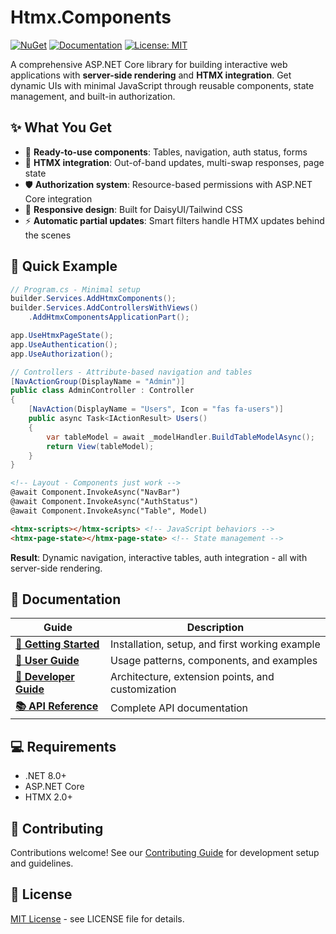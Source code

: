 # Htmx.Components

[![NuGet](https://img.shields.io/nuget/v/Htmx.Components.svg)](https://www.nuget.org/packages/Htmx.Components/)
[![Documentation](https://img.shields.io/badge/docs-latest-blue.svg)](https://ucdavis.github.io/Htmx.Components/)
[![License: MIT](https://img.shields.io/badge/License-MIT-yellow.svg)](LICENSE)

A comprehensive ASP.NET Core library for building interactive web applications with **server-side rendering** and **HTMX integration**. Get dynamic UIs with minimal JavaScript through reusable components, state management, and built-in authorization.

## ✨ What You Get

- 🚀 **Ready-to-use components**: Tables, navigation, auth status, forms
- 🔧 **HTMX integration**: Out-of-band updates, multi-swap responses, page state
- 🛡️ **Authorization system**: Resource-based permissions with ASP.NET Core integration  
- 📱 **Responsive design**: Built for DaisyUI/Tailwind CSS
- ⚡ **Automatic partial updates**: Smart filters handle HTMX updates behind the scenes

## 🚀 Quick Example

```csharp
// Program.cs - Minimal setup
builder.Services.AddHtmxComponents();
builder.Services.AddControllersWithViews()
    .AddHtmxComponentsApplicationPart();

app.UseHtmxPageState();
app.UseAuthentication();
app.UseAuthorization();
```

```csharp
// Controllers - Attribute-based navigation and tables
[NavActionGroup(DisplayName = "Admin")]
public class AdminController : Controller
{
    [NavAction(DisplayName = "Users", Icon = "fas fa-users")]
    public async Task<IActionResult> Users()
    {
        var tableModel = await _modelHandler.BuildTableModelAsync();
        return View(tableModel);
    }
}
```

```html
<!-- Layout - Components just work -->
@await Component.InvokeAsync("NavBar")
@await Component.InvokeAsync("AuthStatus")
@await Component.InvokeAsync("Table", Model)

<htmx-scripts></htmx-scripts> <!-- JavaScript behaviors -->
<htmx-page-state></htmx-page-state> <!-- State management -->
```

**Result**: Dynamic navigation, interactive tables, auth integration - all with server-side rendering.

## 📖 Documentation

| Guide | Description |
|-------|-------------|
| **[🚀 Getting Started](https://ucdavis.github.io/Htmx.Components/articles/getting-started.html)** | Installation, setup, and first working example |
| **[👤 User Guide](https://ucdavis.github.io/Htmx.Components/articles/user-guide/basic-usage.html)** | Usage patterns, components, and examples |  
| **[🔧 Developer Guide](https://ucdavis.github.io/Htmx.Components/articles/developer-guide/architecture.html)** | Architecture, extension points, and customization |
| **[📚 API Reference](https://ucdavis.github.io/Htmx.Components/api/)** | Complete API documentation |

## 💻 Requirements

- .NET 8.0+
- ASP.NET Core
- HTMX 2.0+

## 🤝 Contributing

Contributions welcome! See our [Contributing Guide](https://ucdavis.github.io/Htmx.Components/articles/developer-guide/contributing.html) for development setup and guidelines.

## 📄 License

[MIT License](LICENSE) - see LICENSE file for details.